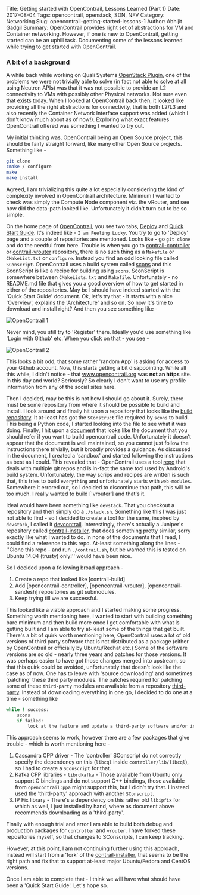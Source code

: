 Title: Getting started with OpenContrail, Lessons Learned (Part 1)
Date: 2017-08-04
Tags: opencontrail, openstack, SDN, NFV
Category: Networking
Slug: opencontrail-getting-started-lessons-1
Author: Abhijit Gadgil
Summary: OpenContrail provides right set of abstractions for VM and Container networking. However, if one is new to OpenContrail, getting started can be an uphill task. Documenting some of the lessons learned while trying to get started with OpenContrail.

### A bit of a background

A while back while working on Quali Systems [OpenStack Plugin](https://github.com/QualiSystems/OpenStack-Shell), one of the problems we were not trivially able to solve (in fact not able to solve at all using Neutron APIs) was that it was not possible to provide an L2 connectivity to VMs with possibly other Physical networks. Not sure even that exists today. When I looked at OpenContrail back then, it looked like providing all the right abstractions for connectivity, that is both L2/L3 and also recently the Container Network Interface support was added (which I don't know much about as of now!). Exploring what exact features OpenContrail offered was something I wanted to try out.

My initial thinking was, OpenContrail being an Open Source project, this should be fairly straight forward, like many other Open Source projects. Something like -

```bash
git clone
cmake / configure
make
make install
```

Agreed, I am trivializing this quite a lot especially considering the kind of complexity involved in OpenContrail architecture. Minimum I wanted to check was simply the Compute Node component viz. the vRouter, and see how did the data-path looked like. Unfortunately it didn't turn out to be so simple.

On the home page of [OpenContrail](http://www.opencontrail.org), you see two tabs, [Deploy](http://www.opencontrail.org/deploying-opencontrail) and [Quick Start Guide](http://www.opencontrail.org/opencontrail-quick-start-guide). It's indeed like - `I am Feeling Lucky`. You try to go to 'Deploy' page and a couple of repositories are mentioned. Looks like - go `git clone` and do the needful from here. Trouble is when you go to [contrail-controller](http://github.com/Juniper/contrail-controller) or [contrail-vrouter](http://github.com/Juniper/contrail-vrouter) repository, there is no such thing as a `Makefile` or `CMakeList.txt` or `configure`. Instead you find an odd looking file called `SConscript`. OpenContrail uses a build system called [scons](http://www.scons.org) and this SconScript is like a recipe for building using `scons`. SconScript is somewhere between `CMakeLists.txt` and `Makefile`. Unfortunately - no README.md file that gives you a good overview of how to get started in either of the repositories. May be I should have indeed started with the 'Quick Start Guide' document. Ok, let's try that - it starts with a nice 'Overview', explains the 'Architecture' and so on. So now it's time to download and install right? And then you see something like -

![OpenContrail 1](/images/opencontrail-login-reqd.png "Login Required")

Never mind, you still try to 'Register' there. Ideally you'd use something like 'Login with Github' etc. When you click on that - you see -

![OpenContrail 2](/images/opencontrail-login-screen.png "Grant App Permission")

This looks a bit odd, that some rather 'random App' is asking for access to your Github account. Now, this starts getting a bit disappointing. While all this while, I didn't notice - that www.opencontrail.org was **not an https** site. In this day and world? Seriously? So clearly I don't want to use my profile information from any of the social sites here.

Then I decided, may be this is not how I should go about it. Surely, there must be some repository from where it should be possible to build and install. I look around and finally hit upon a repository that looks like the [build repository](https://github.com/Juniper/contrail-build). It at-least has got the `SConstruct` file required by `scons` to build. This being a Python code, I started looking into the file to see what it was doing. Finally, I hit upon a [document](http://juniper.github.io/contrail-vnc/README.html) that looks like  the document that you should refer if you want to build opencontrail code. Unfortunately it doesn't appear that the document is well maintained, so you cannot just follow the instructions there trivially, but it broadly provides a guidance. As discussed in the document, I created a 'sandbox' and started following the instructions as best as I could. This revealed that - OpenContrail uses a tool [repo](https://android.googlesource.com/tools/repo) that deals with multiple git repos and is in-fact the same tool used by Android's build system. Unfortunately, the way scrips and recipes are written is such that, this tries to build `everything` and unfortunately starts with `web-modules`. Somewhere it errored out, so I decided to discontinue that path, this will be too much. I really wanted to build ['vrouter'] and that's it.

Ideal would have been something like `devstack`. That you checkout a repository and then simply do a `./stack.sh`. Something like this I was just not able to find - so I decided to create a tool for the same, inspired by `devstack`, I called it [devcontrail](https://github.com/hyphenOs/devcontrail). Interestingly, there's actually a Juniper's repository called [contrail-installer](https://github.com/Juniper/contrail-installer), that does something pretty similar, sorry exactly like what I wanted to do. In none of the documents that I read, I could find a reference to this repo. At-least something along the lines - ''Clone this repo - and run `./contrail.sh`, but be warned this is tested on Ubuntu 14.04 (trusty) only!'' would have been nice.

So I decided upon a following broad approach -

1. Create a repo that looked like [contrail-build]
2. Add [opencontrail-controller], [opencontrail-vrouter], [opencontrail-sandesh] repositories as git submodules.
3. Keep trying till we are successful.

This looked like a viable approach and I started making some progress. Something worth mentioning here, I wanted to start with building something bare minimum and then build more once I get comfortable with what is getting built and I am able to try at-least some of the things that get built. There's a bit of quirk worth mentioning here, OpenContrail uses a lot of old versions of third party software that is not distributed as a package (either by OpenContrail or officially by Ubuntu/Redhat etc.) Some of the software versions are so old - nearly three years and patches for those versions. It was perhaps easier to have got those changes merged into upstream, so that this quirk could be avoided, unfortunately that doesn't look like the case as of now. One has to leave with 'source downloading' and sometimes 'patching' these third party modules. The patches required for patching some of these `third-party` modules are available from a repository [third-party](https://github.com/Juniper/contrail-third-party). Instead of downloading everything in one go, I decided to do one at a time - something like

```bash
while ! success:
    scons
    if failed:
        look at the failure and update a third-party software and/or install new software.
```

This approach seems to work, however there are a few packages that give trouble - which is worth mentioning here -

1. Cassandra CPP driver - The 'controller' SConscript do not correctly specify the dependency on this (`libcql` inside `controller/lib/libcql`), so I had to create a `SConscript` for that.
2. Kafka CPP libraries - `librdkafka` - Those available from Ubuntu only support C bindings and do not support C++ bindings, those available from `opencontrail:ppa` might support this, but I didn't try that. I instead used the 'third-party' approach with another `SConscript`.
3. IP Fix library - There's a dependency on this rather old `libipfix` for which as well, I just installed by hand, where as document above recommends downloading as a 'third-party'.

Finally with enough trial and error I am able to build both debug and production packages for `controller` and `vrouter`. I have forked these repositories myself, so that changes to SConscripts, I can keep tracking.

However, at this point, I am not continuing further using this approach, instead will start from a 'fork' of the [contrail-installer](https://github.com/Juniper/contrail-installer), that seems to be the right path and fix that to support at-least major Ubuntu/Fedora and CentOS versions.

Once I am able to complete that - I think we will have what should have been a 'Quick Start Guide'. Let's hope so.
